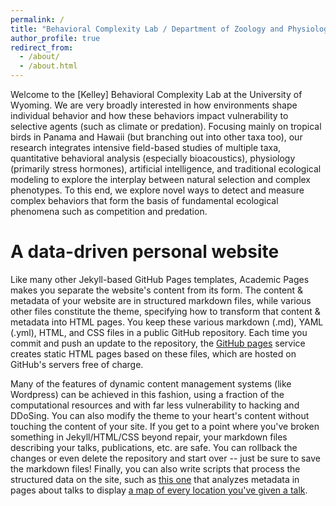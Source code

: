 ```yaml
---
permalink: /
title: "Behavioral Complexity Lab / Department of Zoology and Physiology at University of Wyoming)"
author_profile: true
redirect_from: 
  - /about/
  - /about.html
---
```


Welcome to the [Kelley] Behavioral Complexity Lab at the University of Wyoming. We are very broadly interested in how environments shape individual behavior and how these behaviors impact vulnerability to selective agents (such as climate or predation). Focusing mainly on tropical birds in Panama and Hawaii (but branching out into other taxa too), our research integrates intensive field-based studies of multiple taxa, quantitative behavioral analysis (especially bioacoustics), physiology (primarily stress hormones), artificial intelligence, and traditional ecological modeling to explore the interplay between natural selection and complex phenotypes. To this end, we explore novel ways to detect and measure complex behaviors that form the basis of fundamental ecological phenomena such as competition and predation.

A data-driven personal website
======
Like many other Jekyll-based GitHub Pages templates, Academic Pages makes you separate the website's content from its form. The content & metadata of your website are in structured markdown files, while various other files constitute the theme, specifying how to transform that content & metadata into HTML pages. You keep these various markdown (.md), YAML (.yml), HTML, and CSS files in a public GitHub repository. Each time you commit and push an update to the repository, the [GitHub pages](https://pages.github.com/) service creates static HTML pages based on these files, which are hosted on GitHub's servers free of charge.

Many of the features of dynamic content management systems (like Wordpress) can be achieved in this fashion, using a fraction of the computational resources and with far less vulnerability to hacking and DDoSing. You can also modify the theme to your heart's content without touching the content of your site. If you get to a point where you've broken something in Jekyll/HTML/CSS beyond repair, your markdown files describing your talks, publications, etc. are safe. You can rollback the changes or even delete the repository and start over -- just be sure to save the markdown files! Finally, you can also write scripts that process the structured data on the site, such as [this one](https://github.com/academicpages/academicpages.github.io/blob/master/talkmap.ipynb) that analyzes metadata in pages about talks to display [a map of every location you've given a talk](https://academicpages.github.io/talkmap.html).

